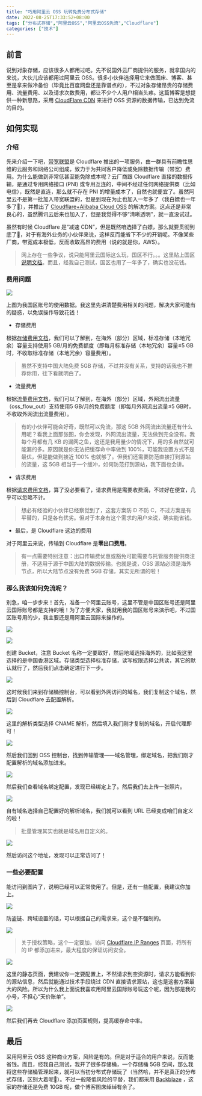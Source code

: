 ```yaml
---
title: "巧用阿里云 OSS 玩转免费分布式存储"
date: 2022-08-25T17:33:52+08:00
tags: ["分布式存储","阿里云OSS","阿里云OSS免流","Cloudflare"]
categories: ["技术"]
---
```


## 前言

说到对象存储，应该很多人都用过吧。先不说国外云厂商提供的服务，就拿国内的来说，大伙儿应该都用过阿里云 OSS。很多小伙伴选择用它来做图床、博客、甚至是拿来做冷备份（毕竟比百度网盘还是靠谱点的），不过对象存储昂贵的存储费用、流量费用、以及请求次数费用，都让不少个人用户相当头疼。这篇博客是想提供一种新思路，采用 [CloudFlare CDN](https://www.cloudflare.com/zh-cn/) 来进行 OSS 资源的数据传输，已达到免流的目的。

## 如何实现

### 介绍

先来介绍一下吧，[带宽联盟](https://www.cloudflare.com/zh-cn/bandwidth-alliance/)是 Cloudflare 推出的一项服务，由一群具有前瞻性思维的云服务和网络公司组成，致力于为共同客户降低或免除数据传输（带宽）费用。为什么能做到非常低甚至能免除成本呢？云厂商跟 Cloudflare 直接的数据传输，是通过专用网络接口 (PNI) 或专用互连的，中间不经过任何网络提供商（比如电信），既然是直连，那么就不存在 PNI 的增量成本了，自然也就便宜了。虽然阿里云不是第一批加入带宽联盟的，但是到现在为止也加入一年多了（我白嫖也一年多了🤣），并推出了 [Cloudflare+Alibaba Cloud OSS](https://www.alibabacloud.com/zh/partner/cloudflare) 的解决方案。这点还是非常良心的，虽然腾讯云后来也加入了，但是我觉得不够“清晰透明”，就一直没试过。

虽然有时候 Cloudflare 是“减速 CDN”，但是既然咱选择了白嫖，那么就要贯彻到底了🐶，对于有海外业务的小伙伴来说，这样反而能省下不少的开销呢。不像某些厂商，带宽成本极低，反而收取高昂的费用（说的就是你，AWS）。

> 网上存在一些争议，说只能阿里云国际这么玩，国区不行。。。这里贴上国区[说明文档](https://www.aliyun.com/product/news/detail?id=17749&source=5176.11533457&userCode=0a5rig7f)。而且，经我自己测试，国区也用了一年多了，确实也没花钱。

### 费用问题

![](/images/articles/2022/distributed-storage-oss/oss001.png)

上图为我国区账号的使用数据。我这里先讲清楚费用相关的问题，解决大家可能有的疑惑，以免误操作导致花钱！

* 存储费用

根据[存储费用文档](https://help.aliyun.com/document_detail/173534.html)，我们可以了解到，在海外（部分）区域，标准存储（本地冗余）容量支持使用5 GB/月的免费额度（即每月标准存储（本地冗余）容量≤5 GB时，不收取标准存储（本地冗余）容量费用）。

> 虽然不支持中国大陆免费 5GB 存储，不过并没有关系，支持的话我也不推荐你用，往下看就明白了。

* 流量费用

根据[流量费用文档](https://help.aliyun.com/document_detail/173535.html)，我们可以了解到，在海外（部分）区域，外网流出流量（oss_flow_out）支持使用5 GB/月的免费额度（即每月外网流出流量≤5 GB时，不收取外网流出流量费用）。

> 有的小伙伴可能会好奇，既然可以免流，那这 5GB 外网流出流量还有什么用呢？看我上面那张图，你会发现，外网流出流量，无法做到完全没有。我每个月都有几 KB 的漏网之鱼，这还是我用量少的情况下，用的多自然就可能漏的多。原因就是你无法把缓存命中率做到 100%，可能我设置方式不是最优，但是能做到接近 100% 也就够了。但我们还需要防范直接打到源站的流量，这 5GB 相当于一个缓冲，如何防范打到源站，我下面也会讲。

* 请求费用

根据[请求费用文档](https://help.aliyun.com/document_detail/173536.html)，算了没必要看了，请求费用是需要收费滴，不过好在便宜，几乎可以忽略不计。

> 想必有经验的小伙伴已经察觉到了，这套方案防 D 不防 C，不过方案是有平替的，只是各有优劣。但对于本身有这个需求的用户来说，确实能省钱。

* 最后，是 Cloudflare 这边的费用

对于阿里云来说，传输到 Cloudflare 是**零出口费用**。

> 有一点需要特别注意：出口传输费优惠或豁免可能需要与托管服务提供商注册，不适用于源于中国大陆的数据传输。也就是说，OSS 源站必须是海外节点，所以大陆节点没有免费 5GB 存储，其实无所谓的啦！

### 那么我该如何免流呢？

别急，咱一步步来！首先，准备一个阿里云账号，这里不管是中国区账号还是阿里云国际账号都是支持的哦！为了方便大家，我就用我的国区账号来演示吧，不过国区账号用的少，我主要还是用阿里云国际来操作的。

![](/images/articles/2022/distributed-storage-oss/oss002.png)

![](/images/articles/2022/distributed-storage-oss/oss003.png)

创建 Bucket，注意 Bucket 名称一定要取好，然后地域选择海外的，比如我这里选择的是中国香港区域。存储类型选择标准存储，读写权限选择公共读，其它的默认就行了，然后我们点击确定进行下一步。

![](/images/articles/2022/distributed-storage-oss/oss004.png)

这时候我们来到存储桶控制台，可以看到外网访问的域名，我们复制这个域名，然后到 Cloudflare 去配置解析。

![](/images/articles/2022/distributed-storage-oss/oss005.png)

这里的解析类型选择 CNAME 解析，然后填入我们刚才复制的域名，开启代理即可！

![](/images/articles/2022/distributed-storage-oss/oss006.png)

然后我们回到 OSS 控制台，找到传输管理——域名管理，绑定域名，把我们刚才配置解析的域名添加进来。

![](/images/articles/2022/distributed-storage-oss/oss007.png)

然后我们查看域名绑定配置，发现已经绑定上了。然后我们去上传一张照片。

![](/images/articles/2022/distributed-storage-oss/oss008.png)

自有域名选择自己配置好的解析域名，我们就可以看到 URL 已经变成咱们自定义的啦！

> 批量管理其实也就是域名用自定义的。

![](/images/articles/2022/distributed-storage-oss/oss009.png)

然后访问这个地址，发现可以正常访问了！

### 一些必要配置

能访问到图片了，说明已经可以正常使用了。但是，还有一些配置，我建议你加上。

![](/images/articles/2022/distributed-storage-oss/oss010.png)

防盗链、跨域设置的话，可以根据自己的需求来，这个是不强制的。

![](/images/articles/2022/distributed-storage-oss/oss011.png)

> 关于授权策略，这个一定要加，访问 [Cloudflare IP Ranges](https://www.cloudflare.com/zh-cn/ips/) 页面，将所有的 IP 都添加进来，最大程度的保证访问安全。

![](/images/articles/2022/distributed-storage-oss/oss012.png)

这里的静态页面，我建议你一定要配置上，不然请求到空资源时，请求方能看到你的源站信息，然后就能通过技术手段绕过 CDN 直接请求源站，这也是这套方案最大的风险。所以为什么我上面说我喜欢用阿里云国际账号玩这个呢，因为那是我的小号，不担心“天价账单”。

![](/images/articles/2022/distributed-storage-oss/oss013.png)

然后我们再去 Cloudflare 添加页面规则，提高缓存命中率。

## 最后

采用阿里云 OSS 这种商业方案，风险是有的。但是对于适合的用户来说，反而能省钱。而且，经我自己测试，我开了很多存储桶，一个存储桶 5GB 空间，那么我将这些存储桶管理起来，就可以当初分布式存储玩了（当然哈，并不是真正的分布式存储，区别大着呢🐶）。不过一般降低风险的平替，我们都采用 [Backblaze](https://www.backblaze.com/) ，这家的存储还是免费 10GB 呢，做个博客图床绰绰有余了。
